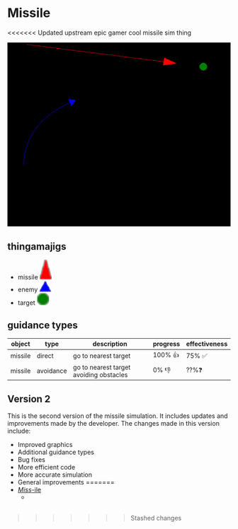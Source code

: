 # Missile

<<<<<<< Updated upstream
epic gamer cool missile sim thing

![example image](img/game.png)

## thingamajigs

- missile ![missile](img/missile.png)
- enemy ![enemy](img/enemy.png)
- target ![target](img/target.png)

## guidance types

| object  | type       | description                                 | progress | effectiveness |
| ------- | ---------- | ------------------------------------------- | -------- | ------------- |
| missile | direct     | go to nearest target                        | 100% 👍  | 75% ✅       |
| missile | avoidance  | go to nearest target avoiding obstacles     | 0% 👎    | ??%❓        |

## Version 2

This is the second version of the missile simulation. It includes updates and improvements made by the developer. The changes made in this version include:

- Improved graphics
- Additional guidance types
- Bug fixes
- More efficient code
- More accurate simulation
- General improvements
=======
- [*Miss*-ile](#miss-ile)
  - [](#)

## 
>>>>>>> Stashed changes
